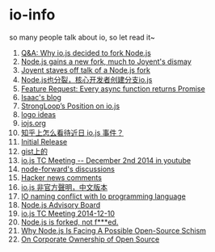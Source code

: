 io-info
=======

so many people talk about io, so let read it~

1. [Q&A: Why io.js decided to fork Node.js](http://www.infoworld.com/article/2855057/application-development/why-iojs-decided-to-fork-nodejs.html)
2. [Node.js gains a new fork, much to Joyent's dismay](http://www.infoworld.com/article/2854642/javascript/nodejs-gains-a-new-fork-much-to-joyents-dismay.html)
3. [Joyent staves off talk of a Node.js fork](http://www.infoworld.com/article/2835159/node-js/node-js-governance-model-pushed-as-forking-talk-ensues.html)
4. [Node.js也分裂，核心开发者创建分支io.js](http://www.infoq.com/cn/news/2014/12/node.js-split-branch-iojs)
5. [Feature Request: Every async function returns Promise](https://github.com/iojs/io.js/issues/11#issuecomment-66233959)
6. [Isaac's blog](http://blog.izs.me/post/104685388058/io-js)
7. [StrongLoop’s Position on io.js](http://strongloop.com/strongblog/position-on-io-js/)
8. [logo ideas](https://github.com/iojs/io.js/issues/37#issuecomment-65897631)
9. [iojs.org](http://iojs.org/)
10. [知乎上怎么看待近日 io.js 事件？](http://www.zhihu.com/question/26897333/answer/34459718)
11. [Initial Release](https://github.com/iojs/io.js/issues/28)
12. [gist上的](https://gist.github.com/maxogden/d96123138522c84cdb25)
13. [io.js TC Meeting -- December 2nd 2014 in youtube](https://www.youtube.com/watch?v=Z1UlIJMS6qs)
14. [node-forward's discussions](https://github.com/node-forward/discussions/issues)
15. [Hacker news comments](https://news.ycombinator.com/item?id=8695558)
16. [io.js 非官方聲明，中文版本](https://gist.github.com/clonn/16c3fe6a46dbad3bea92)
17. [IO naming conflict with Io programming language](https://github.com/node-forward/discussions/issues/19)
18. [Node.js Advisory Board](https://www.joyent.com/blog/node-js-advisory-board)
19. [io.js TC Meeting 2014-12-10](https://github.com/rvagg/io.js/blob/tc-minutes-2014-12-10/doc/tc-meetings/2014-12-10.md)
20. [Node.js is forked, not f***ed.](http://wesleyio.tumblr.com/post/104637877991/node-js-is-forked-not-f-ed)
21. [Why Node.js Is Facing A Possible Open-Source Schism](http://readwrite.com/2014/11/12/node-js-joyent-possible-fork-schism)
22. [On Corporate Ownership of Open Source](https://medium.com/@mikeal/on-corporate-ownership-of-open-source-786ebd15847e)
